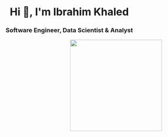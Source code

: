 <h1 align="center">Hi 👋, I'm Ibrahim Khaled</h1>
<h3 align="center">Software Engineer, Data Scientist & Analyst</h3>




<img align="right" src="https://user-images.githubusercontent.com/63050133/156676671-d5b2e362-97d4-4404-9447-dd71ddfea82f.gif" width = 250px/>
